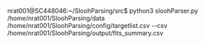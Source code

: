 nrat001@SC448046:~/SloohParsing/src$ python3 sloohParser.py /home/nrat001/SloohParsing/data     /home/nrat001/SloohParsing/config/targetlist.csv     --csv /home/nrat001/SloohParsing/output/fits_summary.csv 
